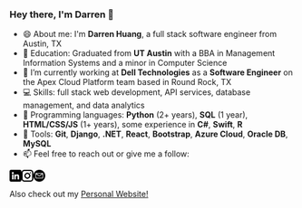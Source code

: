 ### Hey there, I'm Darren 👋

<!--
**dhuang97/dhuang97** is a ✨ _special_ ✨ repository because its `README.md` (this file) appears on your GitHub profile.

Here are some ideas to get you started: -->

- 😄 About me: I'm **Darren Huang**, a full stack software engineer from Austin, TX
- 🏫 Education: Graduated from **UT Austin** with a BBA in Management Information Systems and a minor in Computer Science
- 🏢 I’m currently working at **Dell Technologies** as a **Software Engineer** on the Apex Cloud Platform team based in Round Rock, TX
- 💻 Skills: full stack web development, API services, database management, and data analytics
- 🐍 Programming languages: **Python** (2+ years), **SQL** (1 year), **HTML/CSS/JS** (1+ years), some experience in **C#**, **Swift**, **R**
- 🧰 Tools: **Git**, **Django**, **.NET**, **React**, **Bootstrap**, **Azure Cloud**, **Oracle DB**, **MySQL**
- 📫 Feel free to reach out or give me a follow: 

<a href="https://www.linkedin.com/in/darrenhhuang/"><img align="left" src="https://raw.githubusercontent.com/dhuang97/dhuang97/main/images/linkedin.png" alt="Darren Huang | LinkedIn" width="21p"/></a>
<a href="https://www.instagram.com/_darrenhuang_/"><img align="left" src="https://raw.githubusercontent.com/dhuang97/dhuang97/main/images/instagram.png" alt="Darren Huang | Instagram" width="21p"/></a>
<a href="mailto:darren.huang.h@gmail.com"><img align="left" src="https://raw.githubusercontent.com/dhuang97/dhuang97/main/images/email.png" alt="Darren Huang | Email" width="21p"/></a>
<br><br>
Also check out my [Personal Website!](https://darrenhuang.azurewebsites.net/)



